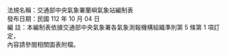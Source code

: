 法規名稱：交通部中央氣象署蘭嶼氣象站編制表  
發布日期：民國 112 年 10 月 04 日  
編 註：本編制表依據交通部中央氣象署各氣象測報機構組織準則第 5 條第 1 項訂定，  
內容請參閱相關圖表附檔。  


